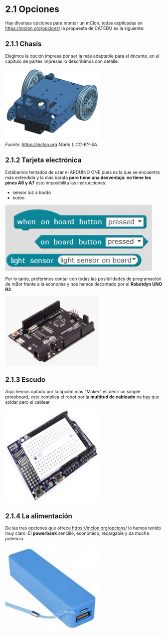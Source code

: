# 2.1 Opciones

Hay diversas opciones para montar un mClon, todas explicadas en https://mclon.org/opcions/ la propuesta de CATEDU es la siguiente:

## 2.1.1 Chasis
Elegimos la opción impresa por ser la más adaptable para el docente, en el capítulo de partes impresas lo describimos con detalle.

![](/assets/chasis2-300x219.png)

_Fuente: https://mclon.org Maria L      CC-BY-SA_

## 2.1.2 Tarjeta electrónica

Estábamos tentados de usar el ARDUINO ONE pues es la que se encuentra más extendida y la más barata **pero tiene una desventaja: no tiene los pines A6 y A7** esto imposibilita las instrucciones:

* sensor luz a bordo
* botón

![](/assets/instrucciones.jpg)

Por lo tanto, preferimos contar con todas las posibilidades de programación de mBot frente a la economía y nos hemos decantado por el **Robotdyn UNO R3**

![](/assets/RobotDynUNO-300x223.png)

## 2.1.3 Escudo

Aquí hemos optado por la opción más "Maker" es decir un simple protoboard, esto complica el robot por la **multitud de cableado** no hay que soldar pero si cablear

![](/assets/ShieldBreadboard-300x298.png)

## 2.1.4 La alimentación

De las tres opciones que ofrece https://mclon.org/opcions/ lo hemos tenido muy claro: El **powerbank** sencillo, económico, recargable y da mucha potencia.

![](/assets/powerbank-300x273.png)
